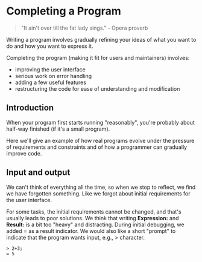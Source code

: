 # Completing a Program

> "It ain't over till the fat lady sings." - Opera proverb

Writing a program involves gradually refining your ideas of what you want to do and how you want to express it.

Completing the program (making it fit for users and maintainers) involves:

- improving the user interface
- serious work on error handling
- adding a few useful features
- restructuring the code for ease of understanding and modification

## Introduction

When your program first starts running "reasonably", you're probably about half-way finished (if it's a small program).

Here we'll give an example of how real programs evolve under the pressure of requirements and constraints and of how a programmer can gradually improve code.

## Input and output

We can't think of everything all the time, so when we stop to reflect, we find we have forgotten something. Like we forgot about initial requirements for the user interface.

For some tasks, the initial requirements cannot be changed, and that's usually leads to poor solutions.  We think that writing **Expression:** and **Result:** is a bit too "heavy" and distracting. During initial debugging, we added = as a result indicator. We would also like a short "prompt" to indicate that the program wants input, e.g., > character.

```console
> 2+3;
= 5
```
